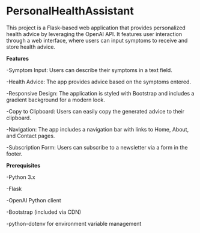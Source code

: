 # PersonalHealthAssistant
This project is a Flask-based web application that provides personalized health advice by leveraging the OpenAI API. It features user interaction through a web interface, where users can input symptoms to receive and store health advice.




**Features**

-Symptom Input: Users can describe their symptoms in a text field.

-Health Advice: The app provides advice based on the symptoms entered.

-Responsive Design: The application is styled with Bootstrap and includes a gradient background for a modern look.

-Copy to Clipboard: Users can easily copy the generated advice to their clipboard.

-Navigation: The app includes a navigation bar with links to Home, About, and Contact pages.

-Subscription Form: Users can subscribe to a newsletter via a form in the footer.






**Prerequisites**

-Python 3.x

-Flask

-OpenAI Python client

-Bootstrap (included via CDN)

-python-dotenv for environment variable management
